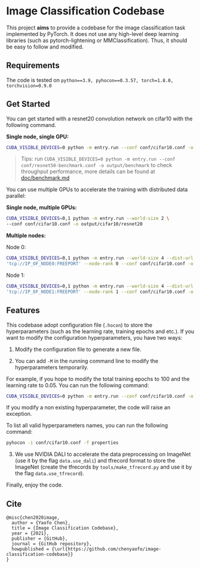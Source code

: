 # Image Classification Codebase

This project **aims** to provide a codebase for the image classification task implemented by PyTorch.
It does not use any high-level deep learning libraries (such as pytorch-lightening or MMClassification).
Thus, it should be easy to follow and modified.

## Requirements

The code is tested on `python==3.9, pyhocon==0.3.57, torch=1.8.0, torchvision=0.9.0`

## Get Started

You can get started with a resnet20 convolution network on cifar10 with the following command.

**Single node, single GPU:**

```bash
CUDA_VISIBLE_DEVICES=0 python -m entry.run --conf conf/cifar10.conf -o output/cifar10/resnet20
```

> Tips: run `CUDA_VISIBLE_DEVICES=0 python -m entry.run --conf conf/resnet50-benchmark.conf -o output/benchmark` to check throughput performance, more details can be found at [doc/benchmark.md](doc/benchmark.md)

You can use multiple GPUs to accelerate the training with distributed data parallel:

**Single node, multiple GPUs:**

```bash
CUDA_VISIBLE_DEVICES=0,1 python -m entry.run --world-size 2 \
--conf conf/cifar10.conf -o output/cifar10/resnet20
```

**Multiple nodes:**

Node 0:
```bash
CUDA_VISIBLE_DEVICES=0,1 python -m entry.run --world-size 4 --dist-url \
'tcp://IP_OF_NODE0:FREEPORT' --node-rank 0 --conf conf/cifar10.conf -o output/cifar10/resnet20
```

Node 1:
```bash
CUDA_VISIBLE_DEVICES=0,1 python -m entry.run --world-size 4 --dist-url \
'tcp://IP_OF_NODE1:FREEPORT' --node-rank 1 --conf conf/cifar10.conf -o output/cifar10/resnet20
```


## Features

This codebase adopt configuration file (`.hocon`) to store the hyperparameters (such as the learning rate, training epochs and etc.).
If you want to modify the configuration hyperparameters, you have two ways:

1. Modify the configuration file to generate a new file.

2. You can add `-M` in the running command line to modify the hyperparameters temporarily.


For example, if you hope to modify the total training epochs to 100 and the learning rate to 0.05. You can run the following command:

```bash
CUDA_VISIBLE_DEVICES=0 python -m entry.run --conf conf/cifar10.conf -o output/cifar10/resnet20 -M max_epochs=100 optimizer.lr=0.05
```

If you modify a non existing hyperparameter, the code will raise an exception.

To list all valid hyperparameters names, you can run the following command:

```bash
pyhocon -i conf/cifar10.conf -f properties
```

3. We use NVIDIA DALI to accelerate the data preprocessing on ImageNet (use it by the flag `data.use_dali`) and tfrecord format to store the ImageNet (create the tfrecords by `tools/make_tfrecord.py` and use it by the flag `data.use_tfrecord`).


Finally, enjoy the code.

## Cite

```
@misc{chen2020image,
  author = {Yaofo Chen},
  title = {Image Classification Codebase},
  year = {2021},
  publisher = {GitHub},
  journal = {GitHub repository},
  howpublished = {\url{https://github.com/chenyaofo/image-classification-codebase}}
}
```
